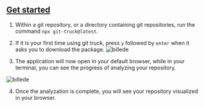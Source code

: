 ## [Get started](#get-started)

1. Within a git repository, or a directory containing git repositories, run the command `npx git-truck@latest`.
2. If it is your first time using git truck, press `y` followed by `enter` when it asks you to download the package.
  ![billede](https://user-images.githubusercontent.com/23435481/186969136-6f5dc706-454c-4f5c-a747-e31711fd08cb.png)
  
3. The application will now open in your default browser, while in your terminal, you can see the progress of analyzing your repository.

  ![billede](https://user-images.githubusercontent.com/23435481/186969232-c1ee1782-429d-4214-9502-2faa2bc10e9f.png)

4. Once the analyzation is complete, you will see your repository visualized in your browser.
